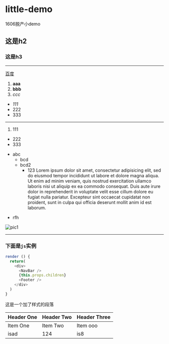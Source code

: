 # little-demo
1606脱产小demo
## 这是h2
### 这是h3
---
[百度](http://www.baidu.com)
1. **aaa**
2. __bbb__
3. _ccc_


- *111*
- 222
- 333
***

1. 111
- 222
- 333


+ abc
  - bcd
  - bcd2
    - 123 Lorem ipsum dolor sit amet, consectetur adipisicing elit, sed do eiusmod tempor incididunt ut labore et dolore magna aliqua. Ut enim ad minim veniam, quis nostrud exercitation ullamco laboris nisi ut aliquip ex ea commodo consequat. Duis aute irure dolor in reprehenderit in voluptate velit esse cillum dolore eu fugiat nulla pariatur. Excepteur sint occaecat cupidatat non proident, sunt in culpa qui officia deserunt mollit anim id est laborum.
* rfh


![pic1](http://obmf232cc.bkt.clouddn.com/home1.jpg)

---
### 下面是`js`实例

```js
render () {
  return(
    <div>
      <NavBar />
      {this.props.children}
      <Footer />
    </div>
  )
}
```
<p class='par'>这是一个加了样式的段落</p>

| Header One     | Header Two     | Header Three |
| :------------- | :------------- | :----------- |
| Item One       | Item Two       | Item ooo |
| isad | 124 |  is8 |
